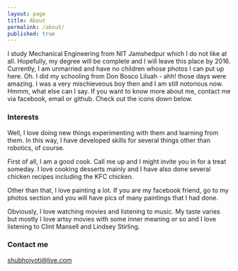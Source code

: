 ```yaml
---
layout: page
title: About
permalink: /about/
published: true
---
```



I study Mechanical Engineering from NIT Jamshedpur which I do not like at all. Hopefully, my degree will be complete and I will leave this place by 2016. Currently, I am unmarried and have no children whose photos I can put up here. 
Oh. I did my schooling from Don Bosco Liluah - ahh! those days were amazing. I was a very mischieveous boy then and I am still notorious now. Hmmm, what else can I say. If you want to know more about me, contact me via facebook, email or github. Check out the icons down below.

### Interests
Well, I love doing new things experimenting with them and learning from them. In this way, I have developed skills for several things other than robotics, of course.

First of all, I am a good cook. Call me up and I might invite you in for a treat someday. I love cooking desserts mainly and I have also done several chicken recipes including the KFC chicken.

Other than that, I love painting a lot. If you are my facebook friend, go to my photos section and you will have pics of many paintings that I had done.

Obviously, I love watching movies and listening to music. My taste varies but mostly I love artsy movies with some inner meaning or so and I love listening to Clint Mansell and Lindsey Stirling.


### Contact me

[shubhojyoti@live.com](mailto:shubhojyoti@live.com)
